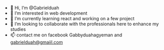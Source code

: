 - 👋 Hi, I’m @Gabrielduah
- 👀 I’m interested in web development
- 🌱 I’m currently learning react and working on a few project
- 💞️ I’m looking to collaborate with the professionals here to enhance my studies
- 📫 contact me on facebook Gabbyduahagyeman and gabrielduah@gmaiil.com

<!---
Gabrielduah/Gabrielduah is a ✨ special ✨ repository because its `README.md` (this file) appears on your GitHub profile.
You can click the Preview link to take a look at your changes.
--->
